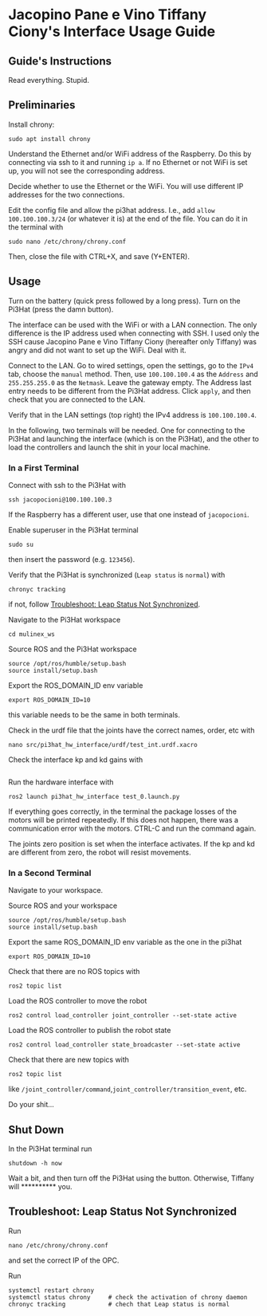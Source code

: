 # Jacopino Pane e Vino Tiffany Ciony's Interface Usage Guide

## Guide's Instructions

Read everything. Stupid.

## Preliminaries

Install chrony:
```shell
sudo apt install chrony
```

Understand the Ethernet and/or WiFi address of the Raspberry.
Do this by connecting via ssh to it and running `ip a`.
If no Ethernet or not WiFi is set up, you will not see the corresponding address.

Decide whether to use the Ethernet or the WiFi. You will use different IP addresses for the two connections.

Edit the config file and allow the pi3hat address. I.e., add `allow 100.100.100.3/24` (or whatever it is) at the end of the file. You can do it in the terminal with
```shell
sudo nano /etc/chrony/chrony.conf
```
Then, close the file with CTRL+X, and save (Y+ENTER).

## Usage

Turn on the battery (quick press followed by a long press). Turn on the Pi3Hat (press the damn button).

The interface can be used with the WiFi or with a LAN connection. The only difference is the IP address used when connecting with SSH. I used only the SSH cause Jacopino Pane e Vino Tiffany Ciony (hereafter only Tiffany) was angry and did not want to set up the WiFi. Deal with it.

Connect to the LAN.
Go to wired settings, open the settings, go to the `IPv4` tab, choose the `manual` method.
Then, use `100.100.100.4` as the `Address` and `255.255.255.0` as the `Netmask`. Leave the gateway empty.
The Address last entry needs to be different from the Pi3Hat address.
Click `apply`, and then check that you are connected to the LAN.

Verify that in the LAN settings (top right) the IPv4 address is `100.100.100.4`.

In the following, two terminals will be needed. One for connecting to the Pi3Hat and launching the interface (which is on the Pi3Hat), and the other to load the controllers and launch the shit in your local machine.

### In a First Terminal

Connect with ssh to the Pi3Hat with
```shell
ssh jacopocioni@100.100.100.3
```
If the Raspberry has a different user, use that one instead of `jacopocioni`.

Enable superuser in the Pi3Hat terminal
```shell
sudo su
```
then insert the password (e.g. `123456`).

Verify that the Pi3Hat is synchronized (`Leap status` is `normal`) with
```shell
chronyc tracking
```
if not, follow [Troubleshoot: Leap Status Not Synchronized](#troubleshoot-leap-status-not-synchronized).

Navigate to the Pi3Hat workspace
```shell
cd mulinex_ws
```

Source ROS and the Pi3Hat workspace
```shell
source /opt/ros/humble/setup.bash
source install/setup.bash
```

Export the ROS_DOMAIN_ID env variable
```shell
export ROS_DOMAIN_ID=10
```
this variable needs to be the same in both terminals.

Check in the urdf file that the joints have the correct names, order, etc with
```shell
nano src/pi3hat_hw_interface/urdf/test_int.urdf.xacro
```

Check the interface kp and kd gains with
```shell

```

Run the hardware interface with
```shell
ros2 launch pi3hat_hw_interface test_0.launch.py
```
If everything goes correctly, in the terminal the package losses of the motors will be printed repeatedly. If this does not happen, there was a communication error with the motors. CTRL-C and run the command again.

The joints zero position is set when the interface activates. If the kp and kd are different from zero, the robot will resist movements.

### In a Second Terminal

Navigate to your workspace.

Source ROS and your workspace
```shell
source /opt/ros/humble/setup.bash
source install/setup.bash
```

Export the same ROS_DOMAIN_ID env variable as the one in the pi3hat
```shell
export ROS_DOMAIN_ID=10
```

Check that there are no ROS topics with
```shell
ros2 topic list
```

Load the ROS controller to move the robot
```shell
ros2 control load_controller joint_controller --set-state active
```

Load the ROS controller to publish the robot state
```shell
ros2 control load_controller state_broadcaster --set-state active
```

Check that there are new topics with
```shell
ros2 topic list
```
like `/joint_controller/command`,`joint_controller/transition_event`, etc.

Do your shit...

## Shut Down

In the Pi3Hat terminal run
```shell
shutdown -h now
```

Wait a bit, and then turn off the Pi3Hat using the button. Otherwise, Tiffany will ********** you.

## Troubleshoot: Leap Status Not Synchronized

Run
```shell
nano /etc/chrony/chrony.conf
```
and set the correct IP of the OPC.

Run
```shell
systemctl restart chrony
systemctl status chrony     # check the activation of chrony daemon
chronyc tracking            # chech that Leap status is normal
```